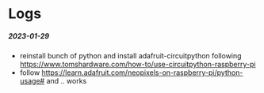 # Logs



##### 2023-01-29

 - reinstall bunch of python and install adafruit-circuitpython following <https://www.tomshardware.com/how-to/use-circuitpython-raspberry-pi>
 - follow <https://learn.adafruit.com/neopixels-on-raspberry-pi/python-usage#> and .. works
